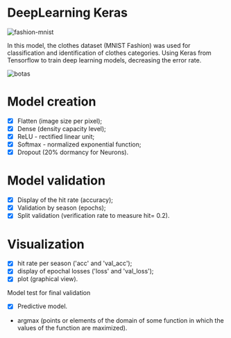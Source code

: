 # DeepLearning Keras

![fashion-mnist](https://user-images.githubusercontent.com/47867376/73755317-9ddbd700-4744-11ea-94aa-53650caef733.png)

In this model, the clothes dataset (MNIST Fashion) was used for classification and identification of clothes categories. Using Keras from Tensorflow to train deep learning models, decreasing the error rate.

![botas](https://user-images.githubusercontent.com/47867376/73755181-6836ee00-4744-11ea-8d3a-0d4c0d0466a8.png)

# Model creation

- [x] Flatten (image size per pixel);
- [x] Dense (density capacity level);
- [x] ReLU - rectified linear unit;
- [x] Softmax - normalized exponential function;
- [x] Dropout (20% dormancy for Neurons).

# Model validation
- [x] Display of the hit rate (accuracy);
- [x] Validation by season (epochs);
- [x] Split validation (verification rate to measure hit= 0.2).

# Visualization 
- [x] hit rate per season ('acc' and 'val_acc');
- [x] display of epochal losses ('loss' and 'val_loss');
- [x] plot (graphical view).

Model test for final validation
- [x] Predictive model.
 - argmax (points or elements of the domain of some function in which the values of the function are maximized).
